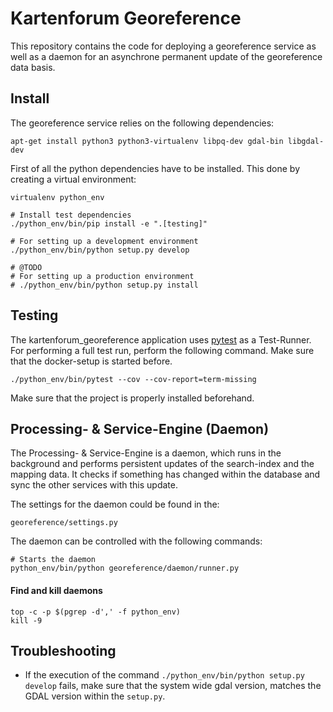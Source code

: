 # Kartenforum Georeference

This repository contains the code for deploying a georeference service as well as a daemon for an asynchrone permanent update of the georeference data basis.

## Install

The georeference service relies on the following dependencies:

```
apt-get install python3 python3-virtualenv libpq-dev gdal-bin libgdal-dev
```

First of all the python dependencies have to be installed. This done by creating a virtual environment:

```
virtualenv python_env

# Install test dependencies
./python_env/bin/pip install -e ".[testing]"

# For setting up a development environment
./python_env/bin/python setup.py develop

# @TODO
# For setting up a production environment
# ./python_env/bin/python setup.py install
```

## Testing

The kartenforum_georeference application uses [pytest](https://docs.pytest.org/en/6.2.x/) as a Test-Runner. For performing a full test run, perform the following command. Make sure that the docker-setup is started before.

```
./python_env/bin/pytest --cov --cov-report=term-missing
```

Make sure that the project is properly installed beforehand.

## Processing- & Service-Engine (Daemon)

The Processing- & Service-Engine is a daemon, which runs in the background and performs persistent updates of the search-index and the mapping data. It checks if something has changed
within the database and sync the other services with this update.

The settings for the daemon could be found in the:

```
georeference/settings.py
```

The daemon can be controlled with the following commands:

```
# Starts the daemon
python_env/bin/python georeference/daemon/runner.py
```

#### Find and kill daemons

```
top -c -p $(pgrep -d',' -f python_env)
kill -9
```
	
## Troubleshooting

* If the execution of the command `./python_env/bin/python setup.py develop` fails, make sure that the system wide gdal version, matches the GDAL version within the `setup.py`. 

